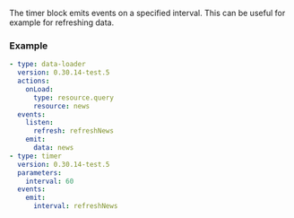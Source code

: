 The timer block emits events on a specified interval. This can be useful for example for refreshing
data.

### Example

```yaml
- type: data-loader
  version: 0.30.14-test.5
  actions:
    onLoad:
      type: resource.query
      resource: news
  events:
    listen:
      refresh: refreshNews
    emit:
      data: news
- type: timer
  version: 0.30.14-test.5
  parameters:
    interval: 60
  events:
    emit:
      interval: refreshNews
```
